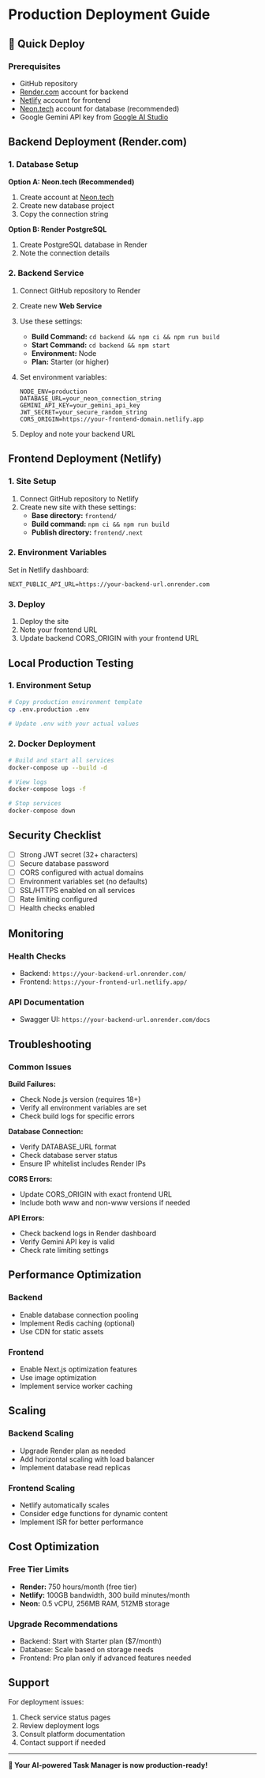 # Production Deployment Guide

## 🚀 Quick Deploy

### Prerequisites

- GitHub repository
- [Render.com](https://render.com) account for backend
- [Netlify](https://netlify.com) account for frontend
- [Neon.tech](https://neon.tech) account for database (recommended)
- Google Gemini API key from [Google AI Studio](https://aistudio.google.com/)

## Backend Deployment (Render.com)

### 1. Database Setup

**Option A: Neon.tech (Recommended)**

1. Create account at [Neon.tech](https://neon.tech)
2. Create new database project
3. Copy the connection string

**Option B: Render PostgreSQL**

1. Create PostgreSQL database in Render
2. Note the connection details

### 2. Backend Service

1. Connect GitHub repository to Render
2. Create new **Web Service**
3. Use these settings:

   - **Build Command:** `cd backend && npm ci && npm run build`
   - **Start Command:** `cd backend && npm start`
   - **Environment:** Node
   - **Plan:** Starter (or higher)

4. Set environment variables:

   ```
   NODE_ENV=production
   DATABASE_URL=your_neon_connection_string
   GEMINI_API_KEY=your_gemini_api_key
   JWT_SECRET=your_secure_random_string
   CORS_ORIGIN=https://your-frontend-domain.netlify.app
   ```

5. Deploy and note your backend URL

## Frontend Deployment (Netlify)

### 1. Site Setup

1. Connect GitHub repository to Netlify
2. Create new site with these settings:
   - **Base directory:** `frontend/`
   - **Build command:** `npm ci && npm run build`
   - **Publish directory:** `frontend/.next`

### 2. Environment Variables

Set in Netlify dashboard:

```
NEXT_PUBLIC_API_URL=https://your-backend-url.onrender.com
```

### 3. Deploy

1. Deploy the site
2. Note your frontend URL
3. Update backend CORS_ORIGIN with your frontend URL

## Local Production Testing

### 1. Environment Setup

```bash
# Copy production environment template
cp .env.production .env

# Update .env with your actual values
```

### 2. Docker Deployment

```bash
# Build and start all services
docker-compose up --build -d

# View logs
docker-compose logs -f

# Stop services
docker-compose down
```

## Security Checklist

- [ ] Strong JWT secret (32+ characters)
- [ ] Secure database password
- [ ] CORS configured with actual domains
- [ ] Environment variables set (no defaults)
- [ ] SSL/HTTPS enabled on all services
- [ ] Rate limiting configured
- [ ] Health checks enabled

## Monitoring

### Health Checks

- Backend: `https://your-backend-url.onrender.com/`
- Frontend: `https://your-frontend-url.netlify.app/`

### API Documentation

- Swagger UI: `https://your-backend-url.onrender.com/docs`

## Troubleshooting

### Common Issues

**Build Failures:**

- Check Node.js version (requires 18+)
- Verify all environment variables are set
- Check build logs for specific errors

**Database Connection:**

- Verify DATABASE_URL format
- Check database server status
- Ensure IP whitelist includes Render IPs

**CORS Errors:**

- Update CORS_ORIGIN with exact frontend URL
- Include both www and non-www versions if needed

**API Errors:**

- Check backend logs in Render dashboard
- Verify Gemini API key is valid
- Check rate limiting settings

## Performance Optimization

### Backend

- Enable database connection pooling
- Implement Redis caching (optional)
- Use CDN for static assets

### Frontend

- Enable Next.js optimization features
- Use image optimization
- Implement service worker caching

## Scaling

### Backend Scaling

- Upgrade Render plan as needed
- Add horizontal scaling with load balancer
- Implement database read replicas

### Frontend Scaling

- Netlify automatically scales
- Consider edge functions for dynamic content
- Implement ISR for better performance

## Cost Optimization

### Free Tier Limits

- **Render:** 750 hours/month (free tier)
- **Netlify:** 100GB bandwidth, 300 build minutes/month
- **Neon:** 0.5 vCPU, 256MB RAM, 512MB storage

### Upgrade Recommendations

- Backend: Start with Starter plan ($7/month)
- Database: Scale based on storage needs
- Frontend: Pro plan only if advanced features needed

## Support

For deployment issues:

1. Check service status pages
2. Review deployment logs
3. Consult platform documentation
4. Contact support if needed

---

**🎉 Your AI-powered Task Manager is now production-ready!**
